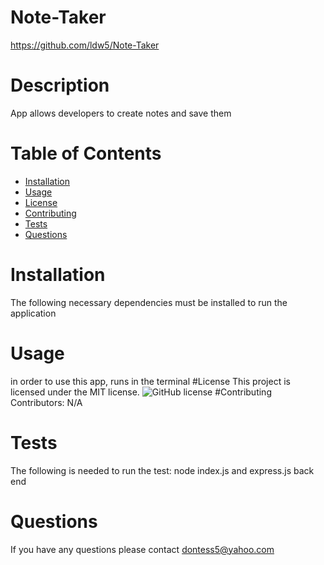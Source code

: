 # Note-Taker
https://github.com/ldw5/Note-Taker
# Description
App allows developers to create notes and save them
# Table of Contents
* [Installation](#installation)
* [Usage](#usage)
* [License](#license)
* [Contributing](#contributing)
* [Tests](#tests)
* [Questions](#questions)
# Installation
The following necessary dependencies must be installed to run the application
# Usage
in order to use this app, runs in the terminal
#License
This project is licensed under the MIT license.
![GitHub license](https://img.shields.io/badge/license-MIT-blue.svg)
#Contributing
Contributors: N/A
# Tests
The following is needed to run the test: node index.js and express.js back end
# Questions
If you have any questions please contact dontess5@yahoo.com
